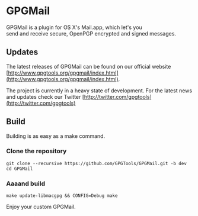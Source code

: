 GPGMail
=======

GPGMail is a plugin for OS X's Mail.app, which let's you <br>send
and receive secure, OpenPGP encrypted and signed messages.

Updates
-------

The latest releases of GPGMail can be found on our official website [http://www.gpgtools.org/gpgmail/index.html](http://www.gpgtools.org/gpgmail/index.html).

The project is currently in a heavy state of development. For the latest news and updates check our Twitter [http://twitter.com/gpgtools](http://twitter.com/gpgtools)

Build
-----

Building is as easy as a make command.

### Clone the repository

    git clone --recursive https://github.com/GPGTools/GPGMail.git -b dev
    cd GPGMail

### Aaaand build

    make update-libmacgpg && CONFIG=Debug make


Enjoy your custom GPGMail.

